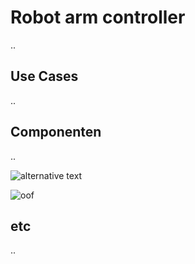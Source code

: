 # Robot arm controller

..

## Use Cases

..

## Componenten

..

![alternative text](http://www.plantuml.com/plantuml/proxy?src=[https://raw.github.com/muisje/robot_arm_aansturing/blob/master/diagrams/component.plantuml])

![oof](http://www.plantuml.com/plantuml/uml/5Sj13i9020NGg-W5ojxBDBGbKym04_Z4wwlxzvxgv-nBEkVZ1bQzY98_sr3SVNH9dk4GntQ6aRNMMoZZ2EoSjZDxeLDza751aYxbaMn5Fx_2_tDDThJDBm00)

## etc

..